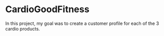 # CardioGoodFitness
In this project, my goal was to create a customer profile for each of the 3 cardio products. 
